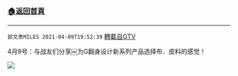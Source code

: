 ﻿###  [:house:返回首頁](https://github.com/ourhimalayas/txt)
---

`郭文贵MILES 2021-04-09T19:52:39` [轉載自GTV](https://gtv.org/web/#/UserInfo/5e596957357cc612d35a8044)

4月9号：与战友们分享￼为G翻身设计新系列产品选择布．皮料的感觉！

[![](https://filegroup.gtv.org/cdn-cgi/image/width=600/https://filegroup.gtv.org/group7/web/20210409/19/52/0/e73b0831fe6460490c5cfa47737a5715.jpg)](https://filegroup.gtv.org/group7/web/20210409/19/52/0/0938b28ff1d6efd0a5b40d8fa3d32b77.mp4)